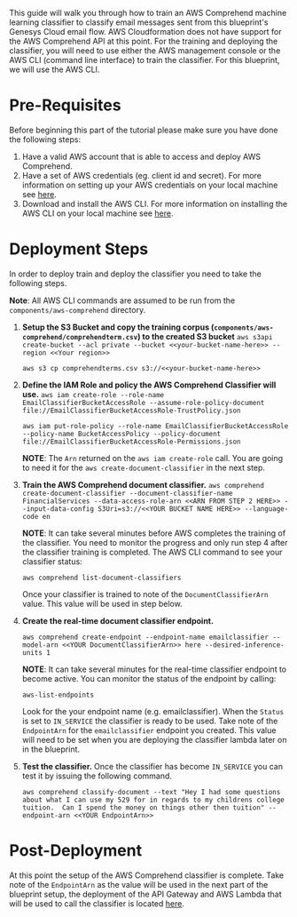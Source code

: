 This guide will walk you through how to train an AWS Comprehend machine learning classifier to classify email messages sent from this blueprint's Genesys Cloud email flow.  AWS Cloudformation does not have support for the AWS Comprehend API at this point. For the training and deploying the classifier, you will need to use either the AWS management console or the AWS CLI (command line interface) to train the classifier. For this blueprint, we will use the AWS CLI.

# Pre-Requisites
Before beginning this part of the tutorial please make sure you have done the following steps:

1. Have a valid AWS account that is able to access and deploy AWS Comprehend. 
2. Have a set of AWS credentials (eg. client id and secret). For more information on setting up your AWS credentials on your local machine see [here](https://docs.aws.amazon.com/sdkref/latest/guide/creds-config-files.html).
3. Download and install the AWS CLI. For more information on installing the AWS CLI on your local machine see [here](https://aws.amazon.com/cli/).


# Deployment Steps

In order to deploy train and deploy the classifier you need to take the following steps.

**Note**:  All AWS CLI commands are assumed to be run from the `components/aws-comprehend` directory.

1. **Setup the S3 Bucket and copy the training corpus (`components/aws-comprehend/comprehendterm.csv`) to the created S3 bucket** 
   `aws s3api create-bucket --acl private --bucket <<your-bucket-name-here>> --region <<Your region>>` 
   
   `aws s3 cp comprehendterms.csv s3://<<your-bucket-name-here>>`

2. **Define the IAM Role and policy the AWS Comprehend Classifier will use.** 
   `aws iam create-role --role-name EmailClassifierBucketAccessRole --assume-role-policy-document file://EmailClassifierBucketAccessRole-TrustPolicy.json`
   
   `aws iam put-role-policy --role-name EmailClassifierBucketAccessRole --policy-name BucketAccessPolicy --policy-document file://EmailClassifierBucketAccessRole-Permissions.json`
        
    **NOTE**: The `Arn` returned on the `aws iam create-role` call.  You are going to need it for the `aws create-document-classifier` in the next step.

3. **Train the AWS Comprehend document classifier.**
    `aws comprehend create-document-classifier --document-classifier-name FinancialServices --data-access-role-arn <<ARN FROM STEP 2 HERE>> --input-data-config S3Uri=s3://<<YOUR BUCKET NAME HERE>> --language-code en` 

     **NOTE**:  It can take several minutes before AWS completes the training of the classifier. You need to monitor the progress and only run step 4 after the classifier training is completed. The AWS CLI command to see your classifier status: 
     
     `aws comprehend list-document-classifiers`  
     
    Once your classifier is trained to note of the `DocumentClassifierArn` value. This value will be used in step below.

4. **Create the real-time document classifier endpoint.**
    
    `aws comprehend create-endpoint --endpoint-name emailclassifier --model-arn <<YOUR DocumentClassifierArn>> here --desired-inference-units 1`

    **NOTE**: It can take several minutes for the real-time classifier endpoint to become active. You can monitor the status of the endpoint by calling:
    
    `aws-list-endpoints` 
    
    Look for the your endpoint name (e.g. emailclassifier). When the `Status` is set to `IN_SERVICE` the classifier is ready to be used.
    Take note of the `EndpointArn` for the `emailclassifier` endpoint you created. This value will need to be set when you are deploying the classifier lambda later on
    in the blueprint.

5. **Test the classifier.**  Once the classifier has become `IN_SERVICE` you can test it by issuing the following command. 

    `aws comprehend classify-document --text "Hey I had some questions about what I can use my 529 for in regards to my childrens college tuition.  Can I spend the money on things other then tuition" --endpoint-arn <<YOUR EndpointArn>>`

# Post-Deployment
At this point the setup of the AWS Comprehend classifier is complete. Take note of the `EndpointArn` as the value will be used in the next part of the blueprint setup, the deployment of the API Gateway and AWS Lambda that will be used to call the classifier is located [here](../aws-classifier-lambda).
